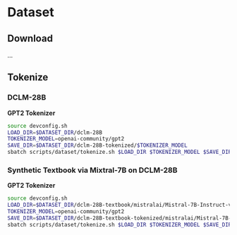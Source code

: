 # Dataset

## Download

...

## Tokenize

### DCLM-28B

**GPT2 Tokenizer**

```bash
source devconfig.sh
LOAD_DIR=$DATASET_DIR/dclm-28B
TOKENIZER_MODEL=openai-community/gpt2
SAVE_DIR=$DATASET_DIR/dclm-28B-tokenized/$TOKENIZER_MODEL
sbatch scripts/dataset/tokenize.sh $LOAD_DIR $TOKENIZER_MODEL $SAVE_DIR
```

### Synthetic Textbook via Mixtral-7B on DCLM-28B

**GPT2 Tokenizer**

```bash
source devconfig.sh
LOAD_DIR=$DATASET_DIR/dclm-28B-textbook/mistralai/Mistral-7B-Instruct-v0.2
TOKENIZER_MODEL=openai-community/gpt2
SAVE_DIR=$DATASET_DIR/dclm-28B-textbook-tokenized/mistralai/Mistral-7B-Instruct-v0.2/$TOKENIZER_MODEL
sbatch scripts/dataset/tokenize.sh $LOAD_DIR $TOKENIZER_MODEL $SAVE_DIR
```
